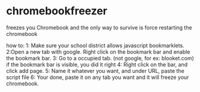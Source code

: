 # chromebookfreezer
freezes you Chromebook and the only way to survive is force restarting the chromebook

how to:
1: Make sure your school district allows javascript bookmarklets.
2:Open a new tab with google. Right click on the bookmark bar and enable the bookmark bar.
3: Go to a occupied tab. (not google, for ex: blooket.com) if the bookmark bar is visible, you did it right
4: Right click on the bar, and click add page.
5: Name it whatever you want, and under URL, paste the script file
6: Your done, paste it on any tab you want and it will freeze your chromebook.
